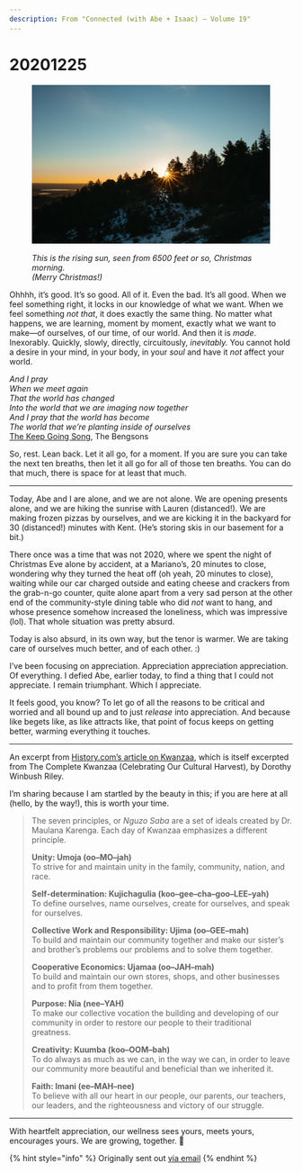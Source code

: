 ```yaml
---
description: From "Connected (with Abe + Isaac) — Volume 19"
---
```


# 20201225

<figure><img src="../../.gitbook/assets/image (41).png" alt="" width="563"><figcaption><p><em>This is the rising sun, seen from 6500 feet or so, Christmas morning.</em><br><em>(Merry Christmas!)</em></p></figcaption></figure>

Ohhhh, it’s good. It’s so good. All of it. Even the bad. It’s all good. When we feel something right, it locks in our knowledge of what we want. When we feel something _not that_, it does exactly the same thing. No matter what happens, we are learning, moment by moment, exactly what we want to make—of ourselves, of our time, of our world. And then it is _made_. Inexorably. Quickly, slowly, directly, circuitously, _inevitably._ You cannot hold a desire in your mind, in your body, in your _soul_ and have it _not_ affect your world.

_And I pray_\
_When we meet again_\
_That the world has changed_\
_Into the world that we are imaging now together_\
_And I pray that the world has become_\
_The world that we’re planting inside of ourselves_\
[The Keep Going Song](https://www.youtube.com/watch?v=Cs-ju\_L9pEQ), The Bengsons

So, rest. Lean back. Let it all go, for a moment. If you are sure you can take the next ten breaths, then let it all go for all of those ten breaths. You can do that much, there is space for at least that much.

***

Today, Abe and I are alone, and we are not alone. We are opening presents alone, and we are hiking the sunrise with Lauren (distanced!). We are making frozen pizzas by ourselves, and we are kicking it in the backyard for 30 (distanced!) minutes with Kent. (He’s storing skis in our basement for a bit.)

There once was a time that was not 2020, where we spent the night of Christmas Eve alone by accident, at a Mariano’s, 20 minutes to close, wondering why they turned the heat off (oh yeah, 20 minutes to close), waiting while our car charged outside and eating cheese and crackers from the grab-n-go counter, quite alone apart from a very sad person at the other end of the community-style dining table who did _not_ want to hang, and whose presence somehow increased the loneliness, which was impressive (lol). That whole situation was pretty absurd.

Today is also absurd, in its own way, but the tenor is warmer. We are taking care of ourselves much better, and of each other. :)

I’ve been focusing on appreciation. Appreciation appreciation appreciation. Of everything. I defied Abe, earlier today, to find a thing that I could not appreciate. I remain triumphant. Which I appreciate.

It feels good, you know? To let go of all the reasons to be critical and worried and all bound up and to just _release_ into appreciation. And because like begets like, as like attracts like, that point of focus keeps on getting better, warming everything it touches.

***

An excerpt from [History.com’s article on Kwanzaa](https://www.history.com/topics/holidays/kwanzaa-history), which is itself excerpted from The Complete Kwanzaa (Celebrating Our Cultural Harvest), by Dorothy Winbush Riley.

I’m sharing because I am startled by the beauty in this; if you are here at all (hello, by the way!), this is worth your time.

> The seven principles, or _Nguzo Saba_ are a set of ideals created by Dr. Maulana Karenga. Each day of Kwanzaa emphasizes a different principle.
>
> **Unity: Umoja (oo–MO–jah)**\
> To strive for and maintain unity in the family, community, nation, and race.
>
> **Self-determination: Kujichagulia (koo–gee–cha–goo–LEE–yah)**\
> To define ourselves, name ourselves, create for ourselves, and speak for ourselves.
>
> **Collective Work and Responsibility: Ujima (oo–GEE–mah)**\
> To build and maintain our community together and make our sister’s and brother’s problems our problems and to solve them together.
>
> **Cooperative Economics: Ujamaa (oo–JAH–mah)**\
> To build and maintain our own stores, shops, and other businesses and to profit from them together.
>
> **Purpose: Nia (nee–YAH)**\
> To make our collective vocation the building and developing of our community in order to restore our people to their traditional greatness.
>
> **Creativity: Kuumba (koo–OOM–bah)**\
> To do always as much as we can, in the way we can, in order to leave our community more beautiful and beneficial than we inherited it.
>
> **Faith: Imani (ee–MAH–nee)**\
> To believe with all our heart in our people, our parents, our teachers, our leaders, and the righteousness and victory of our struggle.

***

With heartfelt appreciation, our wellness sees yours, meets yours, encourages yours. We are growing, together. 💞

{% hint style="info" %}
Originally sent out [via email](https://lightward.com/campaigns/view-campaign/qIF\_A-hhOnn-A2oGEWZAB1q-zCHow1iLDAX99HtsL8uLVrGadSmpWjwNQnMsTVxgmG5fi2dE9EyTCOva7Y6VSICbHWFl2w2A)
{% endhint %}
